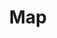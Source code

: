 ---
layout: photograph
title: Map
type: photo, other
description: Personal Photograph
alt: A woman with her hair wet bent over something on a bed with maps hung on the wall
medium: 35mm gelatin silver print
large-image: map.jpg
small-image: map.jpg
size: 2011x1461
---